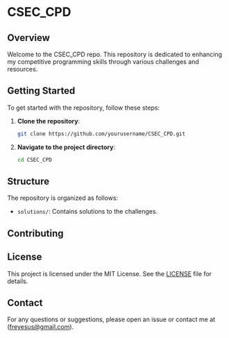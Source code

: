 # CSEC_CPD
## Overview

Welcome to the  CSEC_CPD repo. This repository is dedicated to enhancing my competitive programming skills through various challenges and resources.

## Getting Started

To get started with the repository, follow these steps:

1. **Clone the repository**:
    ```sh
    git clone https://github.com/yourusername/CSEC_CPD.git
    ```
2. **Navigate to the project directory**:
    ```sh
    cd CSEC_CPD
    ```

## Structure

The repository is organized as follows:

- `solutions/`: Contains solutions to the challenges.

## Contributing



## License

This project is licensed under the MIT License. See the [LICENSE](LICENSE) file for details.

## Contact

For any questions or suggestions, please open an issue or contact me at (freyesus@gmail.com).
